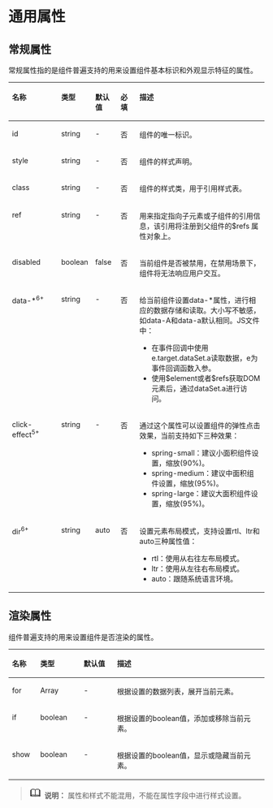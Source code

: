 # 通用属性<a name="ZH-CN_TOPIC_0000001163812208"></a>

## 常规属性<a name="zh-cn_topic_0000001173324641_section861395713012"></a>

常规属性指的是组件普遍支持的用来设置组件基本标识和外观显示特征的属性。

<a name="zh-cn_topic_0000001173324641_tb330011ff53049a69f27cec012adf8c1"></a>
<table><thead align="left"><tr id="zh-cn_topic_0000001173324641_r4301f3a3b24c499c9bfc42b76ab785f9"><th class="cellrowborder" valign="top" width="19.598040195980403%" id="mcps1.1.6.1.1"><p id="zh-cn_topic_0000001173324641_a9ba8c579217b4b8b841b035f1d28b20e"><a name="zh-cn_topic_0000001173324641_a9ba8c579217b4b8b841b035f1d28b20e"></a><a name="zh-cn_topic_0000001173324641_a9ba8c579217b4b8b841b035f1d28b20e"></a>名称</p>
</th>
<th class="cellrowborder" valign="top" width="11.178882111788822%" id="mcps1.1.6.1.2"><p id="zh-cn_topic_0000001173324641_a633002333b024497914a4b172446f14e"><a name="zh-cn_topic_0000001173324641_a633002333b024497914a4b172446f14e"></a><a name="zh-cn_topic_0000001173324641_a633002333b024497914a4b172446f14e"></a>类型</p>
</th>
<th class="cellrowborder" valign="top" width="9.899010098990102%" id="mcps1.1.6.1.3"><p id="zh-cn_topic_0000001173324641_a4950f7884c6540b9ad523ac34657d952"><a name="zh-cn_topic_0000001173324641_a4950f7884c6540b9ad523ac34657d952"></a><a name="zh-cn_topic_0000001173324641_a4950f7884c6540b9ad523ac34657d952"></a>默认值</p>
</th>
<th class="cellrowborder" valign="top" width="7.56924307569243%" id="mcps1.1.6.1.4"><p id="zh-cn_topic_0000001173324641_p58189597166"><a name="zh-cn_topic_0000001173324641_p58189597166"></a><a name="zh-cn_topic_0000001173324641_p58189597166"></a>必填</p>
</th>
<th class="cellrowborder" valign="top" width="51.754824517548236%" id="mcps1.1.6.1.5"><p id="zh-cn_topic_0000001173324641_a1313564aa9404a338447087d5918c17d"><a name="zh-cn_topic_0000001173324641_a1313564aa9404a338447087d5918c17d"></a><a name="zh-cn_topic_0000001173324641_a1313564aa9404a338447087d5918c17d"></a>描述</p>
</th>
</tr>
</thead>
<tbody><tr id="zh-cn_topic_0000001173324641_r06a481428e8d455fba919d3d4618be31"><td class="cellrowborder" valign="top" width="19.598040195980403%" headers="mcps1.1.6.1.1 "><p id="zh-cn_topic_0000001173324641_adb8a73146d764f2aab50fc046169ab26"><a name="zh-cn_topic_0000001173324641_adb8a73146d764f2aab50fc046169ab26"></a><a name="zh-cn_topic_0000001173324641_adb8a73146d764f2aab50fc046169ab26"></a>id</p>
</td>
<td class="cellrowborder" valign="top" width="11.178882111788822%" headers="mcps1.1.6.1.2 "><p id="zh-cn_topic_0000001173324641_a06898db2627246f78e85d4fbadeee85c"><a name="zh-cn_topic_0000001173324641_a06898db2627246f78e85d4fbadeee85c"></a><a name="zh-cn_topic_0000001173324641_a06898db2627246f78e85d4fbadeee85c"></a>string</p>
</td>
<td class="cellrowborder" valign="top" width="9.899010098990102%" headers="mcps1.1.6.1.3 "><p id="zh-cn_topic_0000001173324641_ae685ead324a647bcba1bbb45c9402dd6"><a name="zh-cn_topic_0000001173324641_ae685ead324a647bcba1bbb45c9402dd6"></a><a name="zh-cn_topic_0000001173324641_ae685ead324a647bcba1bbb45c9402dd6"></a>-</p>
</td>
<td class="cellrowborder" valign="top" width="7.56924307569243%" headers="mcps1.1.6.1.4 "><p id="zh-cn_topic_0000001173324641_p78183594166"><a name="zh-cn_topic_0000001173324641_p78183594166"></a><a name="zh-cn_topic_0000001173324641_p78183594166"></a>否</p>
</td>
<td class="cellrowborder" valign="top" width="51.754824517548236%" headers="mcps1.1.6.1.5 "><p id="zh-cn_topic_0000001173324641_a692121725a9b4ebbae65cd22b94b672e"><a name="zh-cn_topic_0000001173324641_a692121725a9b4ebbae65cd22b94b672e"></a><a name="zh-cn_topic_0000001173324641_a692121725a9b4ebbae65cd22b94b672e"></a>组件的唯一标识。</p>
</td>
</tr>
<tr id="zh-cn_topic_0000001173324641_r952ef46b64ee439d9c83da15ef587444"><td class="cellrowborder" valign="top" width="19.598040195980403%" headers="mcps1.1.6.1.1 "><p id="zh-cn_topic_0000001173324641_a7c032d302e1d437eac59680e066308b0"><a name="zh-cn_topic_0000001173324641_a7c032d302e1d437eac59680e066308b0"></a><a name="zh-cn_topic_0000001173324641_a7c032d302e1d437eac59680e066308b0"></a>style</p>
</td>
<td class="cellrowborder" valign="top" width="11.178882111788822%" headers="mcps1.1.6.1.2 "><p id="zh-cn_topic_0000001173324641_a6ba72f5c52df4fba9b02b5dffa26677e"><a name="zh-cn_topic_0000001173324641_a6ba72f5c52df4fba9b02b5dffa26677e"></a><a name="zh-cn_topic_0000001173324641_a6ba72f5c52df4fba9b02b5dffa26677e"></a>string</p>
</td>
<td class="cellrowborder" valign="top" width="9.899010098990102%" headers="mcps1.1.6.1.3 "><p id="zh-cn_topic_0000001173324641_a23cec1f95fd04ff1b3b20f58844ea654"><a name="zh-cn_topic_0000001173324641_a23cec1f95fd04ff1b3b20f58844ea654"></a><a name="zh-cn_topic_0000001173324641_a23cec1f95fd04ff1b3b20f58844ea654"></a>-</p>
</td>
<td class="cellrowborder" valign="top" width="7.56924307569243%" headers="mcps1.1.6.1.4 "><p id="zh-cn_topic_0000001173324641_p78181459131617"><a name="zh-cn_topic_0000001173324641_p78181459131617"></a><a name="zh-cn_topic_0000001173324641_p78181459131617"></a>否</p>
</td>
<td class="cellrowborder" valign="top" width="51.754824517548236%" headers="mcps1.1.6.1.5 "><p id="zh-cn_topic_0000001173324641_ab9c92d331da44a0e9114f6760340680a"><a name="zh-cn_topic_0000001173324641_ab9c92d331da44a0e9114f6760340680a"></a><a name="zh-cn_topic_0000001173324641_ab9c92d331da44a0e9114f6760340680a"></a>组件的样式声明。</p>
</td>
</tr>
<tr id="zh-cn_topic_0000001173324641_rc5f2117da84c42f2affe3c923dc48922"><td class="cellrowborder" valign="top" width="19.598040195980403%" headers="mcps1.1.6.1.1 "><p id="zh-cn_topic_0000001173324641_a3e97d6d2a5b84e06bf619049840a00a8"><a name="zh-cn_topic_0000001173324641_a3e97d6d2a5b84e06bf619049840a00a8"></a><a name="zh-cn_topic_0000001173324641_a3e97d6d2a5b84e06bf619049840a00a8"></a>class</p>
</td>
<td class="cellrowborder" valign="top" width="11.178882111788822%" headers="mcps1.1.6.1.2 "><p id="zh-cn_topic_0000001173324641_af0974175e9434735b035a4db9146aa04"><a name="zh-cn_topic_0000001173324641_af0974175e9434735b035a4db9146aa04"></a><a name="zh-cn_topic_0000001173324641_af0974175e9434735b035a4db9146aa04"></a>string</p>
</td>
<td class="cellrowborder" valign="top" width="9.899010098990102%" headers="mcps1.1.6.1.3 "><p id="zh-cn_topic_0000001173324641_aa5caace6225b440eba13dc2230f3ef0f"><a name="zh-cn_topic_0000001173324641_aa5caace6225b440eba13dc2230f3ef0f"></a><a name="zh-cn_topic_0000001173324641_aa5caace6225b440eba13dc2230f3ef0f"></a>-</p>
</td>
<td class="cellrowborder" valign="top" width="7.56924307569243%" headers="mcps1.1.6.1.4 "><p id="zh-cn_topic_0000001173324641_p11818859171614"><a name="zh-cn_topic_0000001173324641_p11818859171614"></a><a name="zh-cn_topic_0000001173324641_p11818859171614"></a>否</p>
</td>
<td class="cellrowborder" valign="top" width="51.754824517548236%" headers="mcps1.1.6.1.5 "><p id="zh-cn_topic_0000001173324641_a2f6321cf45ae481983a88dcc2f900900"><a name="zh-cn_topic_0000001173324641_a2f6321cf45ae481983a88dcc2f900900"></a><a name="zh-cn_topic_0000001173324641_a2f6321cf45ae481983a88dcc2f900900"></a>组件的样式类，用于引用样式表。</p>
</td>
</tr>
<tr id="zh-cn_topic_0000001173324641_row286117113158"><td class="cellrowborder" valign="top" width="19.598040195980403%" headers="mcps1.1.6.1.1 "><p id="zh-cn_topic_0000001173324641_p1786251117156"><a name="zh-cn_topic_0000001173324641_p1786251117156"></a><a name="zh-cn_topic_0000001173324641_p1786251117156"></a>ref</p>
</td>
<td class="cellrowborder" valign="top" width="11.178882111788822%" headers="mcps1.1.6.1.2 "><p id="zh-cn_topic_0000001173324641_p1086241119157"><a name="zh-cn_topic_0000001173324641_p1086241119157"></a><a name="zh-cn_topic_0000001173324641_p1086241119157"></a>string</p>
</td>
<td class="cellrowborder" valign="top" width="9.899010098990102%" headers="mcps1.1.6.1.3 "><p id="zh-cn_topic_0000001173324641_p586281111151"><a name="zh-cn_topic_0000001173324641_p586281111151"></a><a name="zh-cn_topic_0000001173324641_p586281111151"></a>-</p>
</td>
<td class="cellrowborder" valign="top" width="7.56924307569243%" headers="mcps1.1.6.1.4 "><p id="zh-cn_topic_0000001173324641_p181818590163"><a name="zh-cn_topic_0000001173324641_p181818590163"></a><a name="zh-cn_topic_0000001173324641_p181818590163"></a>否</p>
</td>
<td class="cellrowborder" valign="top" width="51.754824517548236%" headers="mcps1.1.6.1.5 "><p id="zh-cn_topic_0000001173324641_p113416153342"><a name="zh-cn_topic_0000001173324641_p113416153342"></a><a name="zh-cn_topic_0000001173324641_p113416153342"></a>用来指定指向子元素<span id="zh-cn_topic_0000001173324641_ph56099211134"><a name="zh-cn_topic_0000001173324641_ph56099211134"></a><a name="zh-cn_topic_0000001173324641_ph56099211134"></a>或子组件</span>的引用信息，该引用将注册到父组件的$refs 属性对象上。</p>
</td>
</tr>
<tr id="zh-cn_topic_0000001173324641_r2d32d58f3a404bf2951a57d06302620d"><td class="cellrowborder" valign="top" width="19.598040195980403%" headers="mcps1.1.6.1.1 "><p id="zh-cn_topic_0000001173324641_ab8d3c8007e0a42b9962e0db009e7be9d"><a name="zh-cn_topic_0000001173324641_ab8d3c8007e0a42b9962e0db009e7be9d"></a><a name="zh-cn_topic_0000001173324641_ab8d3c8007e0a42b9962e0db009e7be9d"></a>disabled</p>
</td>
<td class="cellrowborder" valign="top" width="11.178882111788822%" headers="mcps1.1.6.1.2 "><p id="zh-cn_topic_0000001173324641_a05782d6a1a5d42918bc95813dca610d6"><a name="zh-cn_topic_0000001173324641_a05782d6a1a5d42918bc95813dca610d6"></a><a name="zh-cn_topic_0000001173324641_a05782d6a1a5d42918bc95813dca610d6"></a>boolean</p>
</td>
<td class="cellrowborder" valign="top" width="9.899010098990102%" headers="mcps1.1.6.1.3 "><p id="zh-cn_topic_0000001173324641_a3e2f721f63a74e4b974e9bd5e2f88994"><a name="zh-cn_topic_0000001173324641_a3e2f721f63a74e4b974e9bd5e2f88994"></a><a name="zh-cn_topic_0000001173324641_a3e2f721f63a74e4b974e9bd5e2f88994"></a>false</p>
</td>
<td class="cellrowborder" valign="top" width="7.56924307569243%" headers="mcps1.1.6.1.4 "><p id="zh-cn_topic_0000001173324641_p128181959161612"><a name="zh-cn_topic_0000001173324641_p128181959161612"></a><a name="zh-cn_topic_0000001173324641_p128181959161612"></a>否</p>
</td>
<td class="cellrowborder" valign="top" width="51.754824517548236%" headers="mcps1.1.6.1.5 "><p id="zh-cn_topic_0000001173324641_a4065980a1e914cf98acce5250ee4ae5a"><a name="zh-cn_topic_0000001173324641_a4065980a1e914cf98acce5250ee4ae5a"></a><a name="zh-cn_topic_0000001173324641_a4065980a1e914cf98acce5250ee4ae5a"></a>当前组件是否被禁用，在禁用场景下，组件将无法响应用户交互。</p>
</td>
</tr>
<tr id="zh-cn_topic_0000001173324641_rc6c4586e5aa8487ba77c1e8df90c121d"><td class="cellrowborder" valign="top" width="19.598040195980403%" headers="mcps1.1.6.1.1 "><p id="zh-cn_topic_0000001173324641_a751c9d46a62348ec902c7fdf97468b9d"><a name="zh-cn_topic_0000001173324641_a751c9d46a62348ec902c7fdf97468b9d"></a><a name="zh-cn_topic_0000001173324641_a751c9d46a62348ec902c7fdf97468b9d"></a>data-*<sup id="zh-cn_topic_0000001173324641_sup186963594254"><a name="zh-cn_topic_0000001173324641_sup186963594254"></a><a name="zh-cn_topic_0000001173324641_sup186963594254"></a>6+</sup></p>
</td>
<td class="cellrowborder" valign="top" width="11.178882111788822%" headers="mcps1.1.6.1.2 "><p id="zh-cn_topic_0000001173324641_a8e6d1bb4d0bc423fb8466ee3acd1882f"><a name="zh-cn_topic_0000001173324641_a8e6d1bb4d0bc423fb8466ee3acd1882f"></a><a name="zh-cn_topic_0000001173324641_a8e6d1bb4d0bc423fb8466ee3acd1882f"></a>string</p>
</td>
<td class="cellrowborder" valign="top" width="9.899010098990102%" headers="mcps1.1.6.1.3 "><p id="zh-cn_topic_0000001173324641_ab8cb15c9c3444b13b64945788131dce6"><a name="zh-cn_topic_0000001173324641_ab8cb15c9c3444b13b64945788131dce6"></a><a name="zh-cn_topic_0000001173324641_ab8cb15c9c3444b13b64945788131dce6"></a>-</p>
</td>
<td class="cellrowborder" valign="top" width="7.56924307569243%" headers="mcps1.1.6.1.4 "><p id="zh-cn_topic_0000001173324641_p1281819591169"><a name="zh-cn_topic_0000001173324641_p1281819591169"></a><a name="zh-cn_topic_0000001173324641_p1281819591169"></a>否</p>
</td>
<td class="cellrowborder" valign="top" width="51.754824517548236%" headers="mcps1.1.6.1.5 "><p id="zh-cn_topic_0000001173324641_p610744434310"><a name="zh-cn_topic_0000001173324641_p610744434310"></a><a name="zh-cn_topic_0000001173324641_p610744434310"></a>给当前组件设置data-*属性，进行相应的数据存储和读取。大小写不敏感，如data-A和data-a默认相同。JS文件中：</p>
<a name="zh-cn_topic_0000001173324641_ul9134650114317"></a><a name="zh-cn_topic_0000001173324641_ul9134650114317"></a><ul id="zh-cn_topic_0000001173324641_ul9134650114317"><li>在事件回调中使用 e.target.dataSet.a读取数据，e为事件回调函数入参。</li><li>使用$element或者$refs获取DOM元素后，通过dataSet.a进行访问。</li></ul>
</td>
</tr>
<tr id="zh-cn_topic_0000001173324641_row1244153883420"><td class="cellrowborder" valign="top" width="19.598040195980403%" headers="mcps1.1.6.1.1 "><p id="zh-cn_topic_0000001173324641_p18696114719319"><a name="zh-cn_topic_0000001173324641_p18696114719319"></a><a name="zh-cn_topic_0000001173324641_p18696114719319"></a>click-effect<sup id="zh-cn_topic_0000001173324641_sup47011517183712"><a name="zh-cn_topic_0000001173324641_sup47011517183712"></a><a name="zh-cn_topic_0000001173324641_sup47011517183712"></a>5+</sup></p>
</td>
<td class="cellrowborder" valign="top" width="11.178882111788822%" headers="mcps1.1.6.1.2 "><p id="zh-cn_topic_0000001173324641_p14696164713116"><a name="zh-cn_topic_0000001173324641_p14696164713116"></a><a name="zh-cn_topic_0000001173324641_p14696164713116"></a>string</p>
</td>
<td class="cellrowborder" valign="top" width="9.899010098990102%" headers="mcps1.1.6.1.3 "><p id="zh-cn_topic_0000001173324641_p16964479311"><a name="zh-cn_topic_0000001173324641_p16964479311"></a><a name="zh-cn_topic_0000001173324641_p16964479311"></a>-</p>
</td>
<td class="cellrowborder" valign="top" width="7.56924307569243%" headers="mcps1.1.6.1.4 "><p id="zh-cn_topic_0000001173324641_p13696184713318"><a name="zh-cn_topic_0000001173324641_p13696184713318"></a><a name="zh-cn_topic_0000001173324641_p13696184713318"></a>否</p>
</td>
<td class="cellrowborder" valign="top" width="51.754824517548236%" headers="mcps1.1.6.1.5 "><p id="zh-cn_topic_0000001173324641_p5696144719319"><a name="zh-cn_topic_0000001173324641_p5696144719319"></a><a name="zh-cn_topic_0000001173324641_p5696144719319"></a>通过这个属性可以设置组件的弹性点击效果，当前支持如下三种效果：</p>
<a name="zh-cn_topic_0000001173324641_ul208595598331"></a><a name="zh-cn_topic_0000001173324641_ul208595598331"></a><ul id="zh-cn_topic_0000001173324641_ul208595598331"><li>spring-small：建议小面积组件设置，缩放(90%)。</li><li>spring-medium：建议中面积组件设置，缩放(95%)。</li><li>spring-large：建议大面积组件设置，缩放(95%)。</li></ul>
</td>
</tr>
<tr id="zh-cn_topic_0000001173324641_row19878353012"><td class="cellrowborder" valign="top" width="19.598040195980403%" headers="mcps1.1.6.1.1 "><p id="zh-cn_topic_0000001173324641_p14988113519011"><a name="zh-cn_topic_0000001173324641_p14988113519011"></a><a name="zh-cn_topic_0000001173324641_p14988113519011"></a>dir<sup id="zh-cn_topic_0000001173324641_sup3641134416020"><a name="zh-cn_topic_0000001173324641_sup3641134416020"></a><a name="zh-cn_topic_0000001173324641_sup3641134416020"></a><span>6+</span></sup></p>
</td>
<td class="cellrowborder" valign="top" width="11.178882111788822%" headers="mcps1.1.6.1.2 "><p id="zh-cn_topic_0000001173324641_p6988135103"><a name="zh-cn_topic_0000001173324641_p6988135103"></a><a name="zh-cn_topic_0000001173324641_p6988135103"></a>string</p>
</td>
<td class="cellrowborder" valign="top" width="9.899010098990102%" headers="mcps1.1.6.1.3 "><p id="zh-cn_topic_0000001173324641_p29881351108"><a name="zh-cn_topic_0000001173324641_p29881351108"></a><a name="zh-cn_topic_0000001173324641_p29881351108"></a>auto</p>
</td>
<td class="cellrowborder" valign="top" width="7.56924307569243%" headers="mcps1.1.6.1.4 "><p id="zh-cn_topic_0000001173324641_p1298817358013"><a name="zh-cn_topic_0000001173324641_p1298817358013"></a><a name="zh-cn_topic_0000001173324641_p1298817358013"></a>否</p>
</td>
<td class="cellrowborder" valign="top" width="51.754824517548236%" headers="mcps1.1.6.1.5 "><p id="zh-cn_topic_0000001173324641_p1154612321525"><a name="zh-cn_topic_0000001173324641_p1154612321525"></a><a name="zh-cn_topic_0000001173324641_p1154612321525"></a>设置元素布局模式，支持设置rtl、ltr和auto三种属性值：</p>
<a name="zh-cn_topic_0000001173324641_ul1270142317311"></a><a name="zh-cn_topic_0000001173324641_ul1270142317311"></a><ul id="zh-cn_topic_0000001173324641_ul1270142317311"><li>rtl：使用从右往左布局模式。</li><li>ltr：使用从左往右布局模式。</li><li>auto：跟随系统语言环境。</li></ul>
</td>
</tr>
</tbody>
</table>

## 渲染属性<a name="zh-cn_topic_0000001173324641_section1894362211119"></a>

组件普遍支持的用来设置组件是否渲染的属性。

<a name="zh-cn_topic_0000001173324641_t167e4383136e4192be0326d6c9e3d9dd"></a>
<table><thead align="left"><tr id="zh-cn_topic_0000001173324641_r54d9459300ff49aa85660965058ef445"><th class="cellrowborder" valign="top" width="11%" id="mcps1.1.5.1.1"><p id="zh-cn_topic_0000001173324641_a11f33247441149f19824ae2c3ef738e2"><a name="zh-cn_topic_0000001173324641_a11f33247441149f19824ae2c3ef738e2"></a><a name="zh-cn_topic_0000001173324641_a11f33247441149f19824ae2c3ef738e2"></a>名称</p>
</th>
<th class="cellrowborder" valign="top" width="17%" id="mcps1.1.5.1.2"><p id="zh-cn_topic_0000001173324641_aa506ee4065dd4497858e9afe6145089b"><a name="zh-cn_topic_0000001173324641_aa506ee4065dd4497858e9afe6145089b"></a><a name="zh-cn_topic_0000001173324641_aa506ee4065dd4497858e9afe6145089b"></a>类型</p>
</th>
<th class="cellrowborder" valign="top" width="13%" id="mcps1.1.5.1.3"><p id="zh-cn_topic_0000001173324641_aa4d2a78c677040a2a4ad58dffbb6fd87"><a name="zh-cn_topic_0000001173324641_aa4d2a78c677040a2a4ad58dffbb6fd87"></a><a name="zh-cn_topic_0000001173324641_aa4d2a78c677040a2a4ad58dffbb6fd87"></a>默认值</p>
</th>
<th class="cellrowborder" valign="top" width="59%" id="mcps1.1.5.1.4"><p id="zh-cn_topic_0000001173324641_af93b9bcb40554aacb2b0396faa59081f"><a name="zh-cn_topic_0000001173324641_af93b9bcb40554aacb2b0396faa59081f"></a><a name="zh-cn_topic_0000001173324641_af93b9bcb40554aacb2b0396faa59081f"></a>描述</p>
</th>
</tr>
</thead>
<tbody><tr id="zh-cn_topic_0000001173324641_re9ffa6c6bf06441c814ab63efe06b061"><td class="cellrowborder" valign="top" width="11%" headers="mcps1.1.5.1.1 "><p id="zh-cn_topic_0000001173324641_ab454b93369374a69971f383a653a81ac"><a name="zh-cn_topic_0000001173324641_ab454b93369374a69971f383a653a81ac"></a><a name="zh-cn_topic_0000001173324641_ab454b93369374a69971f383a653a81ac"></a>for</p>
</td>
<td class="cellrowborder" valign="top" width="17%" headers="mcps1.1.5.1.2 "><p id="zh-cn_topic_0000001173324641_ae7cf5d8d2992412e9920a5ac8cd4a6ec"><a name="zh-cn_topic_0000001173324641_ae7cf5d8d2992412e9920a5ac8cd4a6ec"></a><a name="zh-cn_topic_0000001173324641_ae7cf5d8d2992412e9920a5ac8cd4a6ec"></a>Array</p>
</td>
<td class="cellrowborder" valign="top" width="13%" headers="mcps1.1.5.1.3 "><p id="zh-cn_topic_0000001173324641_a2116e04e20814c9ba6e748cc2263e684"><a name="zh-cn_topic_0000001173324641_a2116e04e20814c9ba6e748cc2263e684"></a><a name="zh-cn_topic_0000001173324641_a2116e04e20814c9ba6e748cc2263e684"></a>-</p>
</td>
<td class="cellrowborder" valign="top" width="59%" headers="mcps1.1.5.1.4 "><p id="zh-cn_topic_0000001173324641_ac2b2f9636e3e434ab434d20640129478"><a name="zh-cn_topic_0000001173324641_ac2b2f9636e3e434ab434d20640129478"></a><a name="zh-cn_topic_0000001173324641_ac2b2f9636e3e434ab434d20640129478"></a>根据设置的数据列表，展开当前元素。</p>
</td>
</tr>
<tr id="zh-cn_topic_0000001173324641_rc91e3951ca2b4b6b93197b3bd4b98937"><td class="cellrowborder" valign="top" width="11%" headers="mcps1.1.5.1.1 "><p id="zh-cn_topic_0000001173324641_aca5eb210453a48ff88aa6c622a6e1fc4"><a name="zh-cn_topic_0000001173324641_aca5eb210453a48ff88aa6c622a6e1fc4"></a><a name="zh-cn_topic_0000001173324641_aca5eb210453a48ff88aa6c622a6e1fc4"></a>if</p>
</td>
<td class="cellrowborder" valign="top" width="17%" headers="mcps1.1.5.1.2 "><p id="zh-cn_topic_0000001173324641_afd75f2dd9f6a456d992016cf546af694"><a name="zh-cn_topic_0000001173324641_afd75f2dd9f6a456d992016cf546af694"></a><a name="zh-cn_topic_0000001173324641_afd75f2dd9f6a456d992016cf546af694"></a>boolean</p>
</td>
<td class="cellrowborder" valign="top" width="13%" headers="mcps1.1.5.1.3 "><p id="zh-cn_topic_0000001173324641_a81a51fbb63094344b12f9b565fa363e5"><a name="zh-cn_topic_0000001173324641_a81a51fbb63094344b12f9b565fa363e5"></a><a name="zh-cn_topic_0000001173324641_a81a51fbb63094344b12f9b565fa363e5"></a>-</p>
</td>
<td class="cellrowborder" valign="top" width="59%" headers="mcps1.1.5.1.4 "><p id="zh-cn_topic_0000001173324641_a30502d8bfe2843c79bbf224120f023cd"><a name="zh-cn_topic_0000001173324641_a30502d8bfe2843c79bbf224120f023cd"></a><a name="zh-cn_topic_0000001173324641_a30502d8bfe2843c79bbf224120f023cd"></a>根据设置的boolean值，添加或移除当前元素。</p>
</td>
</tr>
<tr id="zh-cn_topic_0000001173324641_r5fdf7f30ef514ec0ac91ff51edd5d854"><td class="cellrowborder" valign="top" width="11%" headers="mcps1.1.5.1.1 "><p id="zh-cn_topic_0000001173324641_aa96b777355f24fa19e88fd575c4fbaac"><a name="zh-cn_topic_0000001173324641_aa96b777355f24fa19e88fd575c4fbaac"></a><a name="zh-cn_topic_0000001173324641_aa96b777355f24fa19e88fd575c4fbaac"></a>show</p>
</td>
<td class="cellrowborder" valign="top" width="17%" headers="mcps1.1.5.1.2 "><p id="zh-cn_topic_0000001173324641_a8394664afe1d4680bc83bf7da901cc4a"><a name="zh-cn_topic_0000001173324641_a8394664afe1d4680bc83bf7da901cc4a"></a><a name="zh-cn_topic_0000001173324641_a8394664afe1d4680bc83bf7da901cc4a"></a>boolean</p>
</td>
<td class="cellrowborder" valign="top" width="13%" headers="mcps1.1.5.1.3 "><p id="zh-cn_topic_0000001173324641_a9eaf00abf94e4db3aceddf602627f014"><a name="zh-cn_topic_0000001173324641_a9eaf00abf94e4db3aceddf602627f014"></a><a name="zh-cn_topic_0000001173324641_a9eaf00abf94e4db3aceddf602627f014"></a>-</p>
</td>
<td class="cellrowborder" valign="top" width="59%" headers="mcps1.1.5.1.4 "><p id="zh-cn_topic_0000001173324641_a7447614467b8496ea999e56e6eb8c5fe"><a name="zh-cn_topic_0000001173324641_a7447614467b8496ea999e56e6eb8c5fe"></a><a name="zh-cn_topic_0000001173324641_a7447614467b8496ea999e56e6eb8c5fe"></a>根据设置的boolean值，显示或隐藏当前元素。</p>
</td>
</tr>
</tbody>
</table>

>![](../../public_sys-resources/icon-note.gif) **说明：** 
>属性和样式不能混用，不能在属性字段中进行样式设置。

